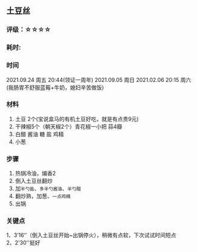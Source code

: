 ## 土豆丝

### 评级：☆☆☆☆

### 耗时: 

### 时间
2021.09.24 周五 20:44(领证一周年)
2021.09.05 周日
2021.02.06 20:15 周六(我肠胃不舒服蓝莓+牛奶，媳妇辛苦做饭)

### 材料
1. 土豆 2个(宝说盒马的有机土豆好吃，就是有点贵9元)
2. 干辣椒5个（朝天椒2个）青花椒一小把 蒜4瓣
3. 白醋 酱油 糖 盐 鸡精
4. 小葱

### 步骤
1. 热锅冷油，煸香2
2. 倒入土豆丝翻炒
3. 加`半勺盐`、`多半勺酱油`、`半勺醋`
4. 翻炒熟，加葱、`一点鸡精`
5. 出锅

### 关键点
1、3’16‘’（倒入土豆丝开始~出锅停火），稍微有点软，下次试试时间短点  
2、2'30''挺好

